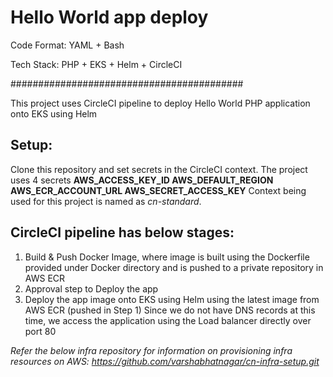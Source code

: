 # Hello World app deploy

Code Format: YAML + Bash

Tech Stack: PHP + EKS + Helm + CircleCI

##########################################

This project uses CircleCI pipeline to deploy Hello World PHP application onto EKS using Helm

## Setup:
Clone this repository and set secrets in the CircleCI context. The project uses 4 secrets
**AWS_ACCESS_KEY_ID
AWS_DEFAULT_REGION
AWS_ECR_ACCOUNT_URL
AWS_SECRET_ACCESS_KEY**
Context being used for this project is named as *cn-standard*.

## CircleCI pipeline has below stages:

1. Build & Push Docker Image, where image is built using the Dockerfile provided under Docker directory and is pushed to a private repository in AWS ECR
2. Approval step to Deploy the app
3. Deploy the app image onto EKS using Helm using the latest image from AWS ECR (pushed in Step 1)
Since we do not have DNS records at this time, we access the application using the Load balancer directly over port 80

*Refer the below infra repository for information on provisioning infra resources on AWS: https://github.com/varshabhatnagar/cn-infra-setup.git*

